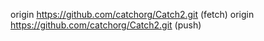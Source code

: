 origin	https://github.com/catchorg/Catch2.git (fetch)
origin	https://github.com/catchorg/Catch2.git (push)
